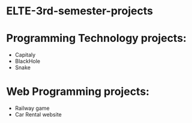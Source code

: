 # ELTE-3rd-semester-projects

# Programming Technology projects:
 - Capitaly
 - BlackHole
 - Snake
# Web Programming projects:
 - Railway game
 - Car Rental website
